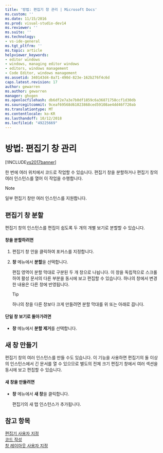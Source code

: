 ```yaml
---
title: '방법: 편집기 창 관리 | Microsoft Docs'
ms.custom: ''
ms.date: 11/15/2016
ms.prod: visual-studio-dev14
ms.reviewer: ''
ms.suite: ''
ms.technology:
- vs-ide-general
ms.tgt_pltfrm: ''
ms.topic: article
helpviewer_keywords:
- editor windows
- windows, managing editor windows
- editors, windows management
- Code Editor, windows management
ms.assetid: 340143d4-8a71-490d-823e-162b276f4c6d
caps.latest.revision: 17
author: gewarren
ms.author: gewarren
manager: ghogen
ms.openlocfilehash: db6df2e7a3e7b0df1859c6a36871758ccf1d30db
ms.sourcegitcommit: 9ceaf69568d61023868ced59108ae4dd46f720ab
ms.translationtype: MT
ms.contentlocale: ko-KR
ms.lasthandoff: 10/12/2018
ms.locfileid: "49225669"
---
```

# <a name="how-to-manage-editor-windows"></a>방법: 편집기 창 관리
[!INCLUDE[vs2017banner](../includes/vs2017banner.md)]

한 번에 여러 위치에서 코드로 작업할 수 있습니다. 편집기 창을 분할하거나 편집기 창의 여러 인스턴스를 열어 이 작업을 수행합니다.  
  
> [!NOTE]
>  일부 편집기 창만 여러 인스턴스를 지원합니다.  
  
## <a name="splitting-an-editor-window"></a>편집기 창 분할  
 편집기 창의 인스턴스를 편집이 쉽도록 두 개의 개별 보기로 분할할 수 있습니다.  
  
#### <a name="to-split-a-pane"></a>창을 분할하려면  
  
1.  편집기 창 안을 클릭하여 포커스를 지정합니다.  
  
2.  **창** 메뉴에서 **분할**을 선택합니다.  
  
     편집 영역이 분할 막대로 구분된 두 개 창으로 나뉩니다. 이 창을 독립적으로 스크롤하여 활성 문서의 다른 부분을 동시에 보고 편집할 수 있습니다. 하나의 창에서 변경한 내용은 다른 창에 반영됩니다.  
  
    > [!TIP]
    >  하나의 창을 다른 창보다 크게 만들려면 분할 막대를 위 또는 아래로 끕니다.  
  
#### <a name="to-return-to-single-pane-view"></a>단일 창 보기로 돌아가려면  
  
-   **창** 메뉴에서 **분할 제거**를 선택합니다.  
  
## <a name="creating-new-windows"></a>새 창 만들기  
 편집기 창의 여러 인스턴스를 만들 수도 있습니다. 이 기능을 사용하면 편집기의 둘 이상의 인스턴스에서 긴 문서를 열 수 있으므로 별도의 전체 크기 편집기 창에서 여러 섹션을 동시에 보고 편집할 수 있습니다.  
  
#### <a name="to-create-a-new-window"></a>새 창을 만들려면  
  
-   **창** 메뉴에서 **새 창**을 클릭합니다.  
  
     편집기의 새 탭 인스턴스가 추가됩니다.  
  
## <a name="see-also"></a>참고 항목  
 [편집기 사용자 지정](../ide/customizing-the-editor.md)   
 [코드 작성](../ide/writing-code-in-the-code-and-text-editor.md)   
 [창 레이아웃 사용자 지정](../ide/customizing-window-layouts-in-visual-studio.md)



